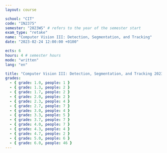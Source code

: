```yaml
---
layout: course

school: "CIT"
code: "IN2375"
semester: "2023WS" # refers to the year of the semester start
exam_type: "retake"
name: "Computer Vision III: Detection, Segmentation, and Tracking"
date: "2023-02-24 12:00:00 +0100"

ects: 6
hours: 4 # semester hours
mode: "written"
lang: "en"

title: "Computer Vision III: Detection, Segmentation, and Tracking 2023WS Retake"
grades:
  - { grade: 1.0, people: 1 }
  - { grade: 1.3, people: 2 }
  - { grade: 1.7, people: 2 }
  - { grade: 2.0, people: 2 }
  - { grade: 2.3, people: 4 }
  - { grade: 2.7, people: 7 }
  - { grade: 3.0, people: 4 }
  - { grade: 3.3, people: 5 }
  - { grade: 3.7, people: 7 }
  - { grade: 4.0, people: 7 }
  - { grade: 4.3, people: 4 }
  - { grade: 4.7, people: 2 }
  - { grade: 5.0, people: 6 }
  - { grade: 6.0, people: 46 }
---
```



